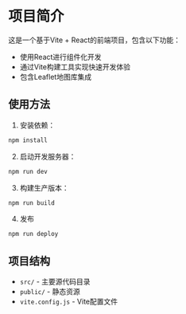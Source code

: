 # 项目简介

这是一个基于Vite + React的前端项目，包含以下功能：
- 使用React进行组件化开发
- 通过Vite构建工具实现快速开发体验
- 包含Leaflet地图库集成

## 使用方法

1. 安装依赖：
```bash
npm install
```

2. 启动开发服务器：
```bash
npm run dev
```

3. 构建生产版本：
```bash
npm run build
```

4. 发布
```bash
npm run deploy
```
## 项目结构
- `src/` - 主要源代码目录
- `public/` - 静态资源
- `vite.config.js` - Vite配置文件
